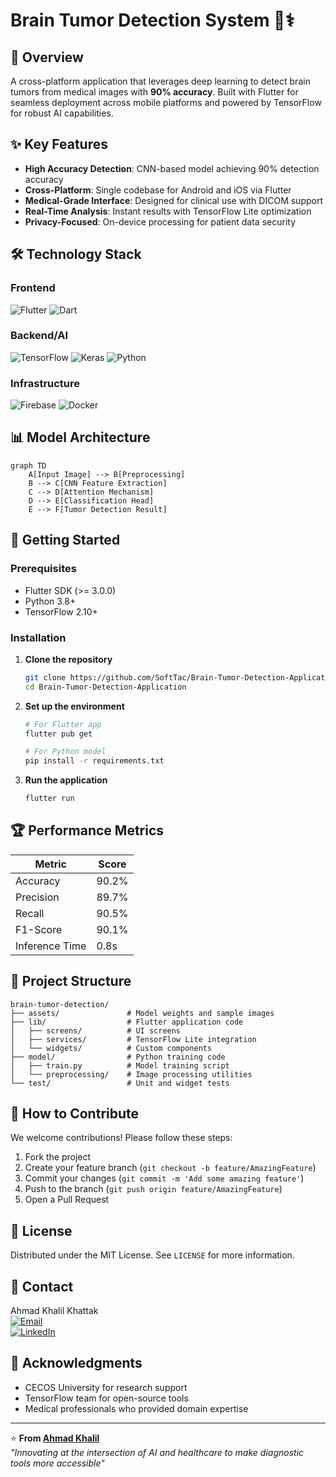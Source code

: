 # Brain Tumor Detection System 🧠⚕️


## 📌 Overview

A cross-platform application that leverages deep learning to detect brain tumors from medical images with **90% accuracy**. Built with Flutter for seamless deployment across mobile platforms and powered by TensorFlow for robust AI capabilities.

## ✨ Key Features

- **High Accuracy Detection**: CNN-based model achieving 90% detection accuracy
- **Cross-Platform**: Single codebase for Android and iOS via Flutter
- **Medical-Grade Interface**: Designed for clinical use with DICOM support
- **Real-Time Analysis**: Instant results with TensorFlow Lite optimization
- **Privacy-Focused**: On-device processing for patient data security

## 🛠️ Technology Stack

### Frontend
![Flutter](https://img.shields.io/badge/Flutter-02569B?style=for-the-badge&logo=flutter&logoColor=white)
![Dart](https://img.shields.io/badge/Dart-0175C2?style=for-the-badge&logo=dart&logoColor=white)

### Backend/AI
![TensorFlow](https://img.shields.io/badge/TensorFlow-FF6F00?style=for-the-badge&logo=tensorflow&logoColor=white)
![Keras](https://img.shields.io/badge/Keras-D00000?style=for-the-badge&logo=keras&logoColor=white)
![Python](https://img.shields.io/badge/Python-3776AB?style=for-the-badge&logo=python&logoColor=white)

### Infrastructure
![Firebase](https://img.shields.io/badge/Firebase-FFCA28?style=for-the-badge&logo=firebase&logoColor=black)
![Docker](https://img.shields.io/badge/Docker-2496ED?style=for-the-badge&logo=docker&logoColor=white)

## 📊 Model Architecture

```mermaid
graph TD
    A[Input Image] --> B[Preprocessing]
    B --> C[CNN Feature Extraction]
    C --> D[Attention Mechanism]
    D --> E[Classification Head]
    E --> F[Tumor Detection Result]
```

## 🚀 Getting Started

### Prerequisites

- Flutter SDK (>= 3.0.0)
- Python 3.8+
- TensorFlow 2.10+

### Installation

1. **Clone the repository**
   ```bash
   git clone https://github.com/SoftTac/Brain-Tumor-Detection-Application.git
   cd Brain-Tumor-Detection-Application
   ```

2. **Set up the environment**
   ```bash
   # For Flutter app
   flutter pub get
   
   # For Python model
   pip install -r requirements.txt
   ```

3. **Run the application**
   ```bash
   flutter run
   ```

## 🏆 Performance Metrics

| Metric        | Score  |
|---------------|--------|
| Accuracy      | 90.2%  |
| Precision     | 89.7%  |
| Recall        | 90.5%  |
| F1-Score      | 90.1%  |
| Inference Time| 0.8s   |

## 📂 Project Structure

```
brain-tumor-detection/
├── assets/               # Model weights and sample images
├── lib/                  # Flutter application code
│   ├── screens/          # UI screens
│   ├── services/         # TensorFlow Lite integration
│   └── widgets/          # Custom components
├── model/                # Python training code
│   ├── train.py          # Model training script
│   └── preprocessing/    # Image processing utilities
└── test/                 # Unit and widget tests
```

## 🤝 How to Contribute

We welcome contributions! Please follow these steps:

1. Fork the project
2. Create your feature branch (`git checkout -b feature/AmazingFeature`)
3. Commit your changes (`git commit -m 'Add some amazing feature'`)
4. Push to the branch (`git push origin feature/AmazingFeature`)
5. Open a Pull Request

## 📜 License

Distributed under the MIT License. See `LICENSE` for more information.

## 📧 Contact

Ahmad Khalil Khattak  
[![Email](https://img.shields.io/badge/Email-ahmadkhanpakistan987@gmail.com-D14836?style=flat&logo=gmail&logoColor=white)](mailto:ahmadkhanpakistan987@gmail.com)  
[![LinkedIn](https://img.shields.io/badge/LinkedIn-Ahmad_Khalil-0077B5?style=flat&logo=linkedin&logoColor=white)](https://www.linkedin.com/in/ahmad-khalil-33bbb4283/)

## 🙏 Acknowledgments

- CECOS University for research support
- TensorFlow team for open-source tools
- Medical professionals who provided domain expertise

---

⭐️ **From [Ahmad Khalil](https://github.com/SoftTac)**  
*"Innovating at the intersection of AI and healthcare to make diagnostic tools more accessible"*
